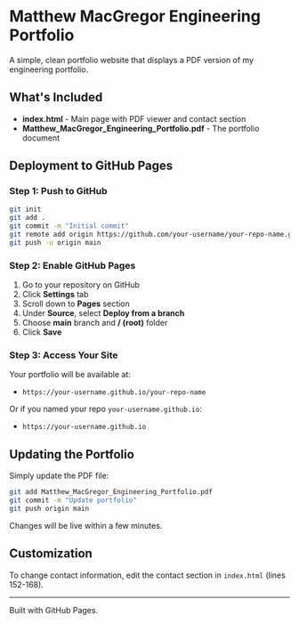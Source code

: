 # Matthew MacGregor Engineering Portfolio

A simple, clean portfolio website that displays a PDF version of my engineering portfolio.

## What's Included

- **index.html** - Main page with PDF viewer and contact section
- **Matthew_MacGregor_Engineering_Portfolio.pdf** - The portfolio document

## Deployment to GitHub Pages

### Step 1: Push to GitHub

```bash
git init
git add .
git commit -m "Initial commit"
git remote add origin https://github.com/your-username/your-repo-name.git
git push -u origin main
```

### Step 2: Enable GitHub Pages

1. Go to your repository on GitHub
2. Click **Settings** tab
3. Scroll down to **Pages** section
4. Under **Source**, select **Deploy from a branch**
5. Choose **main** branch and **/ (root)** folder
6. Click **Save**

### Step 3: Access Your Site

Your portfolio will be available at:
- `https://your-username.github.io/your-repo-name`

Or if you named your repo `your-username.github.io`:
- `https://your-username.github.io`

## Updating the Portfolio

Simply update the PDF file:

```bash
git add Matthew_MacGregor_Engineering_Portfolio.pdf
git commit -m "Update portfolio"
git push origin main
```

Changes will be live within a few minutes.

## Customization

To change contact information, edit the contact section in `index.html` (lines 152-168).

---

Built with GitHub Pages.